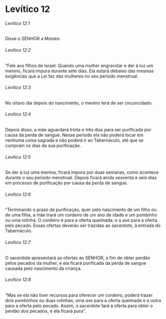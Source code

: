# Levítico 12

###### Levítico 12:1

Disse o SENHOR a Moisés:

###### Levítico 12:2

“Fale aos filhos de Israel: Quando uma mulher engravidar e der à luz um menino, ficará impura durante sete dias. Ela estará debaixo das mesmas exigências que a Lei faz das mulheres no seu período menstrual.

###### Levítico 12:3

No oitavo dia depois do nascimento, o menino terá de ser circuncidado.

###### Levítico 12:4

Depois disso, a mãe aguardará trinta e três dias para ser purificada por causa da perda de sangue. Nesse período ela não poderá tocar em nenhuma coisa sagrada e não poderá ir ao Tabernáculo, até que se cumpram os dias da sua purificação.

###### Levítico 12:5

Se der à luz uma menina, ficará impura por duas semanas, como acontece durante o seu período menstrual. Depois ficará ainda sessenta e seis dias em processo de purificação por causa da perda de sangue.

###### Levítico 12:6

“Terminando o prazo da purificação, quer pelo nascimento de um filho ou de uma filha, a mãe trará um cordeiro de um ano de idade e um pombinho ou uma rolinha. O cordeiro é para a oferta queimada; e a ave para a oferta pelo pecado. Essas ofertas deverão ser trazidas ao sacerdote, à entrada do Tabernáculo.

###### Levítico 12:7

O sacerdote apresentará as ofertas ao SENHOR, a fim de obter perdão pelos pecados da mulher, e ela ficará purificada da perda de sangue causada pelo nascimento da criança.

###### Levítico 12:8

“Mas se ela não tiver recursos para oferecer um cordeiro, poderá trazer dois pombinhos ou duas rolinhas; uma ave para a oferta queimada e a outra para a oferta pelo pecado. Assim, o sacerdote fará a oferta para obter o perdão dos pecados, e ela ficará pura”.


